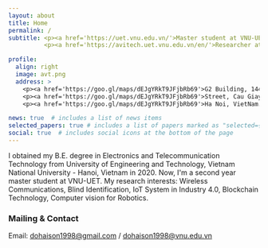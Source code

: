 ```yaml
---
layout: about
title: Home
permalink: /
subtitle: <p><a href='https://uet.vnu.edu.vn/'>Master student at VNU-UET, Viet Nam</a></p>
          <p><a href='https://avitech.uet.vnu.edu.vn/en/'>Researcher at AVITECH, VNU-UET, Viet Nam</a></p>

profile:
  align: right
  image: avt.png
  address: >
    <p><a href='https://goo.gl/maps/dEJgYRkT9JFjbRb69'>G2 Building, 144 Xuan Thuy</a></p>
    <p><a href='https://goo.gl/maps/dEJgYRkT9JFjbRb69'>Street, Cau Giay District,</a></p>
    <p><a href='https://goo.gl/maps/dEJgYRkT9JFjbRb69'>Ha Noi, VietNam.</a></p>

news: true  # includes a list of news items
selected_papers: true # includes a list of papers marked as "selected={true}"
social: true  # includes social icons at the bottom of the page
---
```


I obtained my B.E. degree in Electronics and Telecommunication Technology from University of Engineering and Technology, Vietnam National University - Hanoi, Vietnam in 2020. Now, I'm a second year master student at VNU-UET. My research interests: Wireless Communications, Blind Identification, IoT System in Industry 4.0, Blockchain Technology, Computer vision for Robotics.

### Mailing & Contact

Email: dohaison1998@gmail.com / dohaison1998@vnu.edu.vn